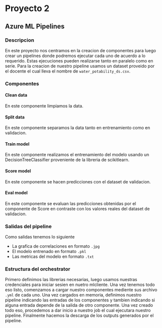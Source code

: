 # Proyecto 2
## Azure ML Pipelines
### Descripcion
En este proyecto nos centramos en la creacion de componentes para luego crear un pipelines donde podremos ejecutar cada uno de acuerdo a lo requerido. Estas ejecuciones pueden realizarse tanto en paralelo como en serie. Para la creacion de nuestro pipeline usamos un dataset proveido por el docente el cual lleva el nombre de `water_potability_ds.csv`.
### Componentes
#### Clean data
En este componente limpiamos la data.
#### Split data
En este componente separamos la data tanto en entrenamiento como en validacion.
#### Train model
En este componente realizamos el entrenamiento del modelo usando un DecisionTreeClassifier proveniente de la libreria de scikitlearn.
#### Score model
En este componente se hacen predicciones con el dataset de validacion.
#### Eval model
En este componente se evaluan las predicciones obtenidas por el componente de Score en contraste con los valores reales del dataset de validacion.

### Salidas del pipeline
Como salidas tenemos lo siguiente
- La grafica de correlaciones en formato `.jpg`
- El modelo entrenado en formato `.pkl`
- Las metricas del modelo en formato `.txt`

### Estructura del orchestrator
Primero definimos las librerias necesarias, luego usamos nuestras credenciales para iniciar sesien en nuetro mlcliente. Una vez tenemos todo eso listo, comenzamos a cargar nuestro componentes mediente sus archivo `.yml` de cada uno. Una vez cargados en memoria, definimos nuestro pipeline indicando las entradas de los componentes y tambien indicando si alguna entrada depende de la salida de otro componente. Una vez creado todo eso, procedemos a dar inicio a nuestro job el cual ejecutara nuestro pipeline. Finalmente hacemos la descarga de los outputs generados por el pipeline.
